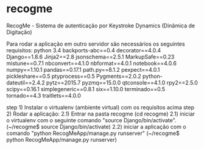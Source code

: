 # recogme
RecogMe - Sistema de autenticação por Keystroke Dynamics (Dinâmica de Digitação)

Para rodar a aplicação em outro servidor são necessários os seguintes requisitos:
python 3.4
backports-abc==0.4
decorator==4.0.4
Django==1.8.6
Jinja2==2.8
jsonschema==2.5.1
MarkupSafe==0.23
mistune==0.7.1
nbconvert==4.1.0
nbformat==4.0.1
notebook==4.0.6
numpy==1.10.1
pandas==0.17.1
path.py==8.1.2
pexpect==4.0.1
pickleshare==0.5
ptyprocess==0.5
Pygments==2.0.2
python-dateutil==2.4.2
pytz==2015.7
pyzmq==15.0.0
qtconsole==4.1.0
rpy2==2.5.0
scipy==0.16.1
simplegeneric==0.8.1
six==1.10.0
terminado==0.5
tornado==4.3
traitlets==4.0.0

step 1) Instalar o virtualenv (ambiente virtual) com os requisitos acima
step 2) Rodar a aplicação:
		2.1) Entrar na pasta recogme (cd recogme)
		2.1) iniciar o virtualenv com o seguinte comando "source Django/bin/activate". (~/recogme$ source Django/bin/activate)
		2.2) iniciar a aplicação com o comando "python RecogMeApp/manage.py runserver" (~/recogme$ python RecogMeApp/manage.py runserver)
